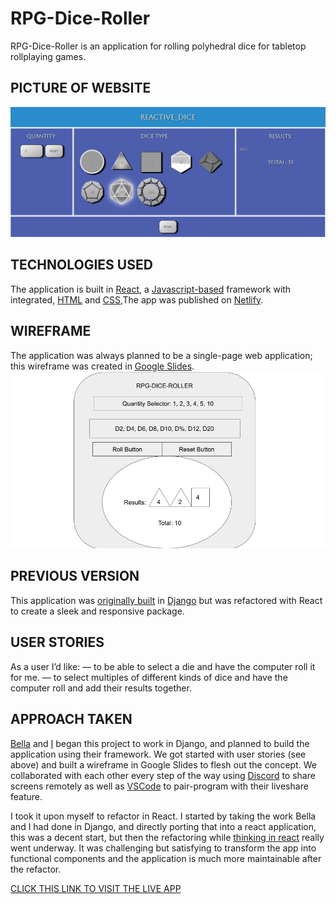 # RPG-Dice-Roller

RPG-Dice-Roller is an application for rolling polyhedral dice for tabletop rollplaying games.


## PICTURE OF WEBSITE
<img width="1427" alt="Screenshot of site" src="./public/screenshot_of_site.png">

## TECHNOLOGIES USED
The application is built in [React](https://reactjs.org/), a [Javascript-based](https://www.javascript.com/) framework with integrated, [HTML](https://html.spec.whatwg.org/multipage/) and [CSS](https://www.w3.org/TR/CSS/),The app was published on [Netlify](https://rpg-dice-react.netlify.app/).

## WIREFRAME
The application was always planned to be a single-page web application; this wireframe was created in [Google Slides](https://www.google.com/slides/about/).
![alt text](https://github.com/Rancor38/rpg-dice-roller/blob/main/public/RPG-DICE.png?raw=true)

## PREVIOUS VERSION
This application was [originally built](https://github.com/Rancor38/rpg-dice-roller) in [Django](https://www.djangoproject.com/) but was refactored with React to create a sleek and responsive package.

## USER STORIES
As a user I’d like:
—  to be able to select a die and have the computer roll it for me.
— to select multiples of different kinds of dice and have the computer roll and add their results together.

## APPROACH TAKEN
[Bella](https://github.com/BellaMalo1) and [I](https://github.com/Rancor38) began this project to work in Django, and planned to build the application using their framework. We got started with user stories (see above) and built a wireframe in Google Slides to flesh out the concept. We collaborated with each other every step of the way using [Discord](https://discord.com/) to share screens remotely as well as [VSCode](https://code.visualstudio.com/) to pair-program with their liveshare feature.

I took it upon myself to refactor in React. I started by taking the work Bella and I had done in Django, and directly porting that into a react application, this was a decent start, but then the refactoring while [thinking in react](https://reactjs.org/docs/thinking-in-react.html) really went underway. It was challenging but satisfying to transform the app into functional components and the application is much more maintainable after the refactor.

[CLICK THIS LINK TO VISIT THE LIVE APP](https://rpg-dice-react.netlify.app/)